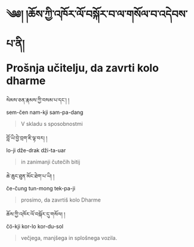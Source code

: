 <!-- Custom CSS styling: --->
<link rel="stylesheet" href="./stylesheet.css" type="text/css">

# ༄༅། །ཆོས་ཀྱི་འཁོར་ལོ་བསྐོར་བ་ལ་གསོལ་བ་འདེབས་པ་ནི། <br>Prošnja učitelju, da zavrti kolo dharme

སེམས་ཅན་རྣམས་ཀྱི་བསམ་པ་དང༌། །  
sem-čen nam-kji sam-pa-dang  
>V skladu s sposobnostmi

བློ་ཡི་བྱེ་བྲག་ཇི་ལྟ་བར། །  
lo-ji dže-drak dži-ta-uar  
>in zanimanji čutečih bitij

ཆེ་ཆུང་ཐུན་མོང་ཐེག་པ་ཡི། །  
če-čung tun-mong tek-pa-ji  
>prosimo, da zavrtiš kolo Dharme

ཆོས་ཀྱི་འཁོར་ལོ་བསྐོར་དུ་གསོལ། །  
čö-kji kor-lo kor-du-sol  
>večjega, manjšega in splošnega vozila.
